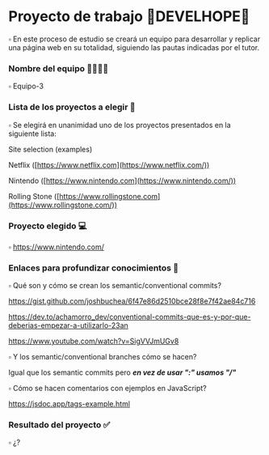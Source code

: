 # Proyecto de trabajo 🚸DEVELHOPE🚸


  ▫    En este proceso de estudio se creará un equipo para desarrollar y replicar una página web en su totalidad, siguiendo las pautas indicadas por el tutor. 

### Nombre del equipo 👨‍👩‍👧‍👦

  ▫    Equipo-3

### Lista de los proyectos a elegir 📃


  ▫    Se elegirá en unanimidad uno de los proyectos presentados en la siguiente lista: 

  Site selection (examples)

Netflix ([https://www.netflix.com](https://www.netflix.com/))

Nintendo ([https://www.nintendo.com](https://www.nintendo.com/))

Rolling Stone ([https://www.rollingstone.com](https://www.rollingstone.com/))
  

### Proyecto elegido 💻


  ▫    https://www.nintendo.com/
  
### Enlaces para profundizar conocimientos 🎒


  ▫    Qué son y cómo se crean los semantic/conventional commits?
  
  https://gist.github.com/joshbuchea/6f47e86d2510bce28f8e7f42ae84c716
  
  https://dev.to/achamorro_dev/conventional-commits-que-es-y-por-que-deberias-empezar-a-utilizarlo-23an

  https://www.youtube.com/watch?v=SigVVJmUGv8

  
  ▫    Y los semantic/conventional branches cómo se hacen?
  
  Igual que los semantic commits pero ***en vez de usar ":" usamos "/"***


  ▫    Cómo se hacen comentarios con ejemplos en JavaScript?
  
  https://jsdoc.app/tags-example.html
  
### Resultado del proyecto ✅

  ▫    ¿?
